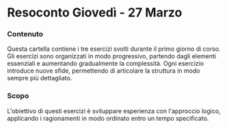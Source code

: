 <h1 align="left"> Resoconto Giovedì - 27 Marzo</h1>

###

<h3 align="left"> Contenuto</h3>
<p align="left"> Questa cartella contiene i tre esercizi svolti durante il primo giorno di corso. Gli esercizi sono organizzati in modo progressivo, partendo dagli elementi essenziali e aumentando gradualmente la complessità. Ogni esercizio introduce nuove sfide, permettendo di articolare la struttura in modo sempre più dettagliato.  </p>

###

<h3 align="left">Scopo </h3>
<p align="left">L'obiettivo di questi esercizi è sviluppare esperienza con l'approccio logico, applicando i ragionamenti in modo ordinato entro un tempo specificato. </p>

